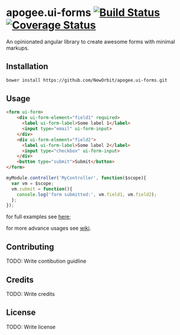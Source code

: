 # apogee.ui-forms [![Build Status](https://travis-ci.org/neworbit/apogee.ui-forms.svg?branch=master)](https://travis-ci.org/neworbit/apogee.ui-forms) [![Coverage Status](https://coveralls.io/repos/neworbit/apogee.ui-forms/badge.svg?branch=master)](https://coveralls.io/r/neworbit/apogee.ui-forms?branch=master)

An opinionated angular library to create awesome forms with minimal markups.

## Installation

```bash
bower install https://github.com/NewOrbit/apogee.ui-forms.git
```

## Usage

```html
<form ui-form>
    <div ui-form-element="field1" required>
      <label ui-form-label>Some label 1</label>
      <input type="email" ui-form-input>
    </div>
    <div ui-form-element="field2">
      <label ui-form-label>Some label 2</label>
      <input type="checkbox" ui-form-input>
    </div>
    <button type="submit">Submit</button>
</form>
```

```javascript
myModule.controller('MyController', function($scope){
  var vm = $scope;
  vm.submit = function(){
    console.log('form submitted:', vm.field1, vm.field2);
  };
});
```

for full examples see [here](https://github.com/NewOrbit/apogee.ui-forms/tree/master/examples);

for more advance usages see [wiki](https://github.com/NewOrbit/apogee.ui-forms/wiki).

## Contributing

TODO: Write contibution guidline

## Credits

TODO: Write credits

## License

TODO: Write license
